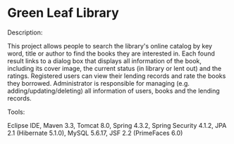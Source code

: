 # Green Leaf Library

Description: 

This project allows people to search the library's online catalog by key word, title or author to find the books
they are interested in. Each found result links to a dialog box that displays all information of the book, including 
its cover image, the current status (in library or lent out) and the ratings. Registered users can view their lending 
records and rate the books they borrowed. Administrator is responsible for managing (e.g. adding/updating/deleting) 
all information of users, books and the lending records. 

Tools:

Eclipse IDE, Maven 3.3, Tomcat 8.0, Spring 4.3.2, Spring Security 4.1.2, JPA 2.1 (Hibernate 5.1.0), MySQL 5.6.17, 
JSF 2.2 (PrimeFaces 6.0)

